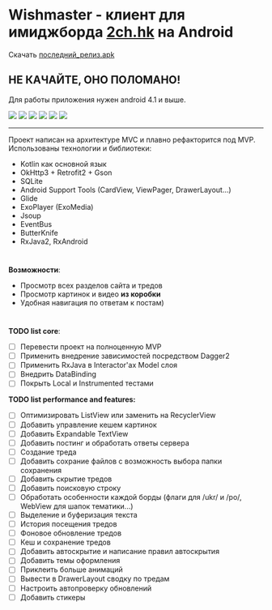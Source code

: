 Wishmaster - клиент для имиджборда <a href="2ch.hk">2ch.hk</a> на Android
=========================
Скачать <a href="https://github.com/koresuniku/Wishmaster-v3/releases/download/v3.0.2-alpha/wishmaster-v3.0.2-alpha.apk">последний_релиз.apk</a>

**НЕ КАЧАЙТЕ, ОНО ПОЛОМАНО!**
-------------------------
Для работы приложения нужен android 4.1 и выше.

![](https://image.ibb.co/cworsF/main.jpg) ![](https://image.ibb.co/bOLAma/main_btrd.jpg) ![](https://image.ibb.co/mPt2zv/b_board.jpg) ![](https://image.ibb.co/fZyfma/b_thread.jpg) ![](https://image.ibb.co/kqXeev/gallery.jpg) ![](https://image.ibb.co/mp2qma/video.jpg)
______________________________________
Проект написан на архитектуре MVC и плавно рефакторится под MVP. Использованы технологии и библиотеки:
* Kotlin как основной язык
* OkHttp3 + Retrofit2 + Gson
* SQLite
* Android Support Tools (CardView, ViewPager, DrawerLayout...)
* Glide
* ExoPlayer (ExoMedia)
* Jsoup
* EventBus
* ButterKnife
* RxJava2, RxAndroid
# 

**Возможности**:
* Просмотр всех разделов сайта и тредов
* Просмотр картинок и видео **из коробки**
* Удобная навигация по ответам к постам)
#

**TODO list core**:
- [ ] Перевести проект на полноценную MVP
- [ ] Применить внедрение зависимостей посредством Dagger2
- [ ] Применить RxJava в Interactor'ах Model слоя
- [ ] Внедрить DataBinding
- [ ] Покрыть Local и Instrumented тестами

**TODO list performance and features:**
- [ ] Оптимизировать ListView или заменить на RecyclerView
- [ ] Добавить управление кешем картинок
- [ ] Добавить Expandable TextView
- [ ] Добавить постинг и обработать ответы сервера
- [ ] Создание треда
- [ ] Добавить сохрание файлов с возможность выбора папки сохранения
- [ ] Добавить скрытие тредов
- [ ] Добавить поисковую строку
- [ ] Обработать особенности каждой борды (флаги для /ukr/ и /po/, WebView для шапок тематики...)
- [ ] Выделение и буферизация текста
- [ ] История посещения тредов
- [ ] Фоновое обновление тредов
- [ ] Кеш и сохранение тредов
- [ ] Добавить автоскрытие и написание правил автоскрытия
- [ ] Добавить темы оформления
- [ ] Приклеить больше анимаций
- [ ] Вывести в DrawerLayout сводку по тредам
- [ ] Настроить автопроверку обновлений
- [ ] Добавить стикеры
